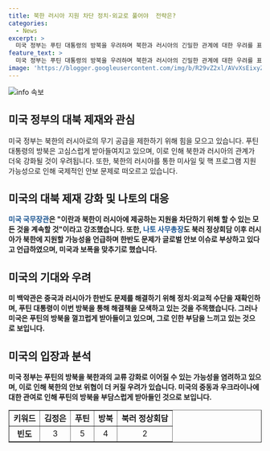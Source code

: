 ```yaml
---
title: 북한 러시아 지원 차단 정치·외교로 풀어야  전략은?
categories:
  - News
excerpt: >
  미국 정부는 푸틴 대통령의 방북을 우려하며 북한과 러시아의 긴밀한 관계에 대한 우려를 표명했습니다. 특히, 북한이 러시아에게 무기를 공급하는 상황에 대해 대응하겠다는 뜻을 밝혔습니다. 나토 사무총장 역시 미국을 보좌하여 이 문제에 대응할 것임을 명백히 했습니다. 이러한 상황에서 푸틴 대통령의 방북은 글로벌 안보 문제로 간주되며, 미국은 이를 정치외교적 해법을 통해 해결해야 한다고 강조했습니다.
feature_text: >
  미국 정부는 푸틴 대통령의 방북을 우려하며 북한과 러시아의 긴밀한 관계에 대한 우려를 표명했습니다. 특히, 북한이 러시아에게 무기를 공급하는 상황에 대해 대응하겠다는 뜻을 밝혔습니다. 나토 사무총장 역시 미국을 보좌하여 이 문제에 대응할 것임을 명백히 했습니다. 이러한 상황에서 푸틴 대통령의 방북은 글로벌 안보 문제로 간주되며, 미국은 이를 정치외교적 해법을 통해 해결해야 한다고 강조했습니다.
image: 'https://blogger.googleusercontent.com/img/b/R29vZ2xl/AVvXsEixyZcFfHzMRdzZMjFBmAUKJYCLCGyLL1o632UiGVXcaFdKo_bkvkuCioo0uUKlGfBVcT3P84aROyZIXSBEx3Aw5nCQ3pTgDom1WDC4m8eifvWiAmWEEVb4x6G_l8C0QH225ldMjyaFvpxGEBGNO37VmDTDMHGhJPq73UglMfDca1-0aw/s1600/blogspot.png'
---
```


<p><img src="https://blogger.googleusercontent.com/img/b/R29vZ2xl/AVvXsEixyZcFfHzMRdzZMjFBmAUKJYCLCGyLL1o632UiGVXcaFdKo_bkvkuCioo0uUKlGfBVcT3P84aROyZIXSBEx3Aw5nCQ3pTgDom1WDC4m8eifvWiAmWEEVb4x6G_l8C0QH225ldMjyaFvpxGEBGNO37VmDTDMHGhJPq73UglMfDca1-0aw/s1600/blogspot.png" alt="info 속보" /></p>

<h2 data-ke-size="size26">미국 정부의 대북 제재와 관심</h2>

<p data-ke-size="size16">미국 정부는 북한의 러시아로의 무기 공급을 제한하기 위해 힘을 모으고 있습니다. 푸틴 대통령의 방북은 고심스럽게 받아들여지고 있으며, 이로 인해 북한과 러시아의 관계가 더욱 강화될 것이 우려됩니다. 또한, 북한의 러시아를 통한 미사일 및 핵 프로그램 지원 가능성으로 인해 국제적인 안보 문제로 떠오르고 있습니다.</p>

<h2 data-ke-size="size26">미국의 대북 제재 강화 및 나토의 대응</h2>

<p data-ke-size="size16"><b><span style="color: #1a5490;">미국 국무장관</span><b>은 "이란과 북한이 러시아에 제공하는 지원을 차단하기 위해 할 수 있는 모든 것을 계속할 것"이라고 강조했습니다. 또한, <b><span style="color: #1a5490;">나토 사무총장</span><b>도 북러 정상회담 이후 러시아가 북한에 지원할 가능성을 언급하며 한반도 문제가 글로벌 안보 이슈로 부상하고 있다고 언급하였으며, 미국과 보폭을 맞추기로 했습니다.</p>

<h2 data-ke-size="size26">미국의 기대와 우려</h2>

<p data-ke-size="size16">미 백악관은 중국과 러시아가 한반도 문제를 해결하기 위해 정치·외교적 수단을 재확인하며, 푸틴 대통령이 이번 방북을 통해 해결책을 모색하고 있는 것을 주목했습니다. 그러나 미국은 푸틴의 방북을 껄끄럽게 받아들이고 있으며, 그로 인한 부담을 느끼고 있는 것으로 보입니다.</p>

<h2 data-ke-size="size26">미국의 입장과 분석</h2>

<p data-ke-size="size16">미국 정부는 푸틴의 방북을 북한과의 교류 강화로 이어질 수 있는 가능성을 염려하고 있으며, 이로 인해 북한의 안보 위협이 더 커질 우려가 있습니다. 미국의 중동과 우크라이나에 대한 관여로 인해 푸틴의 방북을 부담스럽게 받아들인 것으로 보입니다.</p>

<table style="width: 100%;" border="1">
<tbody>
<tr>
<td style="text-align: center; height: 17px;"><b>키워드</b></td>
<td style="text-align: center; height: 17px;"><b>김정은</b></td>
<td style="text-align: center; height: 17px;"><b>푸틴</b></td>
<td style="text-align: center; height: 17px;"><b>방북</b></td>
<td style="text-align: center; height: 17px;"><b>북러 정상회담</b></td>
</tr>
<tr>
<td style="text-align: center; height: 17px;"><b>빈도</b></td>
<td style="text-align: center; height: 17px;">3</td>
<td style="text-align: center; height: 17px;">5</td>
<td style="text-align: center; height: 17px;">4</td>
<td style="text-align: center; height: 17px;">2</td>
</tr>
</tbody>
</table>

<p data-ke-size="size16">&nbsp;</p>


